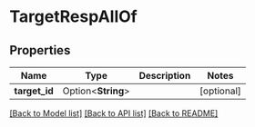# TargetRespAllOf

## Properties

Name | Type | Description | Notes
------------ | ------------- | ------------- | -------------
**target_id** | Option<**String**> |  | [optional]

[[Back to Model list]](../README.md#documentation-for-models) [[Back to API list]](../README.md#documentation-for-api-endpoints) [[Back to README]](../README.md)


